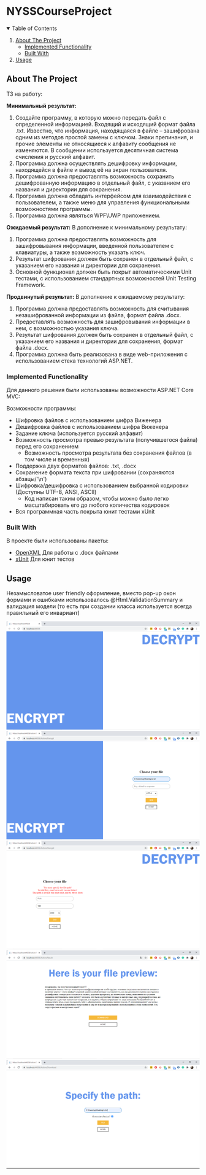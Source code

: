 # NYSSCourseProject



<!-- TABLE OF CONTENTS -->
<details open="open">
  <summary>Table of Contents</summary>
  <ol>
    <li>
      <a href="#about-the-project">About The Project</a>
      <ul>
        <li><a href="#implemented-functionality">Implemented Functionality</a></li>
        <li><a href="#built-with">Built With</a></li>
      </ul>
    </li>
    <li><a href="#usage">Usage</a></li>
  </ol>
</details>



<!-- ABOUT THE PROJECT -->
## About The Project
ТЗ на работу:

**Минимальный результат:**
1. Создайте программу, в которую можно передать файл с определенной
информацией. Входящий и исходящий формат файла .txt. Известно, что
информация, находящаяся в файле – зашифрована одним из методов простой
замены с ключом. Знаки препинания, и прочие элементы не относящиеся к
алфавиту сообщения не изменяются. В сообщении используется десятичная
система счисления и русский алфавит.
2. Программа должна осуществлять дешифровку информации,
находящейся в файле и вывод её на экран пользователя.
3. Программа должна предоставлять возможность сохранить
дешифрованную информацию в отдельный файл, с указанием его названия и
директории для сохранения.
4. Программа должна обладать интерфейсом для взаимодействия с
пользователем, а также меню для управления функциональными
возможностями программы.
5. Программа должна являться WPF\UWP приложением. 

**Ожидаемый результат:**
В дополнение к минимальному результату:
1. Программа должна предоставлять возможность для зашифровывания
информации, введенной пользователем с клавиатуры, а также возможность
указать ключ.
2. Результат шифрования должен быть сохранен в отдельный файл, с
указанием его названия и директории для сохранения.
3. Основной функционал должен быть покрыт автоматическими Unit
тестами, с использованием стандартных возможностей Unit Testing
Framework. 

**Продвинутый результат:**
В дополнение к ожидаемому результату: 
1. Программа должна предоставлять возможность для считывания
незашифрованной информации из файла, формат файла .docx.
2. Предоставлять возможность для зашифровывания информации в нем,
с возможностью указания ключа.
3. Результат шифрования должен быть сохранен в отдельный файл, с
указанием его названия и директории для сохранения, формат файла .docx.
4. Программа должна быть реализована в виде web-приложения с
использованием стека технологий ASP.NET. 

### Implemented Functionality

Для данного решения были использованы возможности ASP.NET Core MVC:

Возможности программы:
* Шифровка файлов с использованием шифра Виженера
* Дешифровка файлов с использованием шифра Виженера
* Задание ключа (используется русский алфавит)
* Возможность просмотра превью результата (получившегося файла) перед его сохранением
  * Возможность просмотра результата без сохранения файлов (в том числе и временных)
* Поддержка двух форматов файлов: .txt, .docx
* Сохранение формата текста при шифровании (сохраняются абзацы/'\n')
* Шифровка/дешифровка с использованием выбранной кодировки (Доступны UTF-8, ANSI, ASCII)
  * Код написан таким образом, чтобы можно было легко масштабировать его до любого количества кодировок
* Вся программная часть покрыта юнит тестами xUnit




### Built With

В проекте были использованы пакеты:
* [OpenXML](https://github.com/OfficeDev/Open-XML-SDK) Для работы с .docx файлами
* [xUnit](https://xunit.net/) Для юнит тестов





<!-- USAGE EXAMPLES -->
## Usage

Незамысловатое user friendly оформление, вместо pop-up окон формами и ошибками использовалось 
@Html.ValidationSummary и валидация модели (то есть при создании класса используется всегда правильный его инвариант)

![alt text](screenshots/Home.png "Home/Index")
![alt text](screenshots/Encrypt.png "Action/Encrypt")
![alt text](screenshots/Decrypt.png "Action/Decrypt")
![alt text](screenshots/Result.png "Action/Result")
![alt text](screenshots/Download.png "Action/Download")


